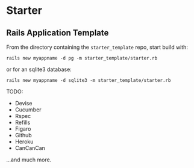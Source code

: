 # Starter

## Rails Application Template

From the directory containing the `starter_template` repo, start build with:

`rails new myappname -d pg -m starter_template/starter.rb`

or for an sqlite3 database:

`rails new myappname -d sqlite3 -m starter_template/starter.rb`

TODO:

* Devise
* Cucumber
* Rspec
* Refills
* Figaro
* Github
* Heroku
* CanCanCan

…and much more.